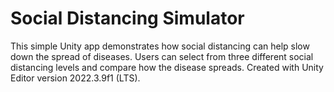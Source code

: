 # Social Distancing Simulator
This simple Unity app demonstrates how social distancing can help slow down the spread of diseases. Users can select from three different social distancing levels and compare how the disease spreads. Created with Unity Editor version 2022.3.9f1 (LTS).
